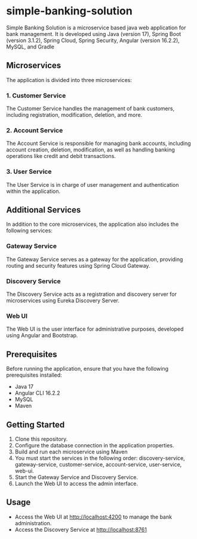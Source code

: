 # simple-banking-solution
Simple Banking Solution is a microservice based java web application for bank management. It is developed using Java (version 17), Spring Boot (version 3.1.2), Spring Cloud, Spring Security, Angular (version 16.2.2), MySQL, and Gradle

## Microservices

The application is divided into three microservices:

### 1. Customer Service

The Customer Service handles the management of bank customers, including registration, modification, deletion, and more.

### 2. Account Service

The Account Service is responsible for managing bank accounts, including account creation, deletion, modification, as well as handling banking operations like credit and debit transactions.

### 3. User Service

The User Service is in charge of user management and authentication within the application.

## Additional Services

In addition to the core microservices, the application also includes the following services:

### Gateway Service

The Gateway Service serves as a gateway for the application, providing routing and security features using Spring Cloud Gateway.

### Discovery Service

The Discovery Service acts as a registration and discovery server for microservices using Eureka Discovery Server.

### Web UI

The Web UI is the user interface for administrative purposes, developed using Angular and Bootstrap.

## Prerequisites

Before running the application, ensure that you have the following prerequisites installed:

- Java 17
- Angular CLI 16.2.2
- MySQL
- Maven

## Getting Started

1. Clone this repository.
2. Configure the database connection in the application properties.
3. Build and run each microservice using Maven
4. You must start the services in the following order: discovery-service, gateway-service, customer-service, account-service, user-service, web-ui.
5. Start the Gateway Service and Discovery Service.
6. Launch the Web UI to access the admin interface.

## Usage

- Access the Web UI at [http://localhost:4200](http://localhost:4200) to manage the bank administration.
- Access the Discovery Service at [http://localhost:8761](http://localhost:8761) 